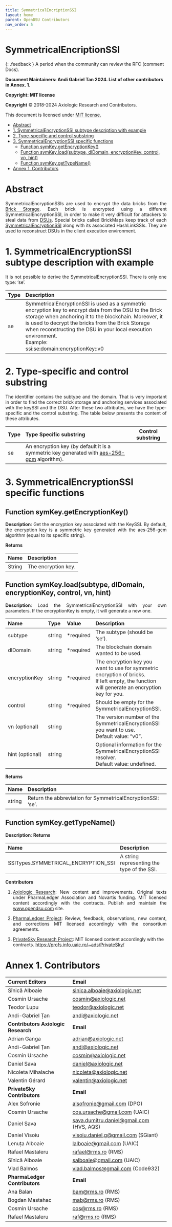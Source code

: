 ```yaml
---
title: SymmetricalEncriptionSSI 
layout: home
parent: OpenDSU Contributors
nav_order: 5
---
```



# **SymmetricalEncriptionSSI**

{: .feedback }
A period when the community can review the RFC (comment Docs).


**Document Maintainers: Andi Gabriel Tan 2024. List of other contributors in Annex. 1.**

**Copyright: MIT license**

 **Copyright** © 2018-2024 Axiologic Research and Contributors.

This document is licensed under [MIT license.](https://en.wikipedia.org/wiki/MIT_License)

<!-- TOC -->
* [Abstract](#abstract)
* [1. SymmetricalEncryptionSSI subtype description with example](#1-symmetricalencryptionssi-subtype-description-with-example)
* [2. Type-specific and control substring](#2-type-specific-and-control-substring)
* [3. SymmetricalEncryptionSSI specific functions](#3-symmetricalencryptionssi-specific-functions)
  * [Function symKey.getEncryptionKey()](#function-symkeygetencryptionkey)
  * [Function symKey.load(subtype, dlDomain, encryptionKey, control, vn, hint)](#function-symkeyloadsubtype-dldomain-encryptionkey-control-vn-hint)
  * [Function symKey.getTypeName()](#function-symkeygettypename)
* [Annex 1. Contributors](#annex-1-contributors)
<!-- TOC -->




# Abstract

<p style='text-align: justify;'>SymmetricalEncryptionSSIs are used to encrypt the data bricks from the <a href="https://www.opendsu.org/pages/concepts/Brick%20Storages%20(RFC-003).html">Brick Storage</a>. Each brick is encrypted using a different SymmetricalEncryptionSSI, in order to make it very difficult for attackers to steal data from <a href="https://www.opendsu.org/pages/concepts/DSU%20Introduction%20(RFC-001).html">DSUs</a>. Special bricks called BrickMaps keep track of each <a href="https://www.opendsu.org/pages/contributors/HashLinkSSI,%20SignedHashLinkSSI%20(RFC-015).html">SymmetricalEncryptionSSI</a> along with its associated HashLinkSSIs. They are used to reconstruct DSUs in the client execution environment.
</p>

# 1. SymmetricalEncryptionSSI subtype description with example

<p style='text-align: justify;'>It is not possible to derive the SymmetricalEncryptionSSI. There is only one type: ‘se’.</p>

| **Type**  | **Description**                                                                                                                                                                                                                                                                                                                                |
|:----------|:-----------------------------------------------------------------------------------------------------------------------------------------------------------------------------------------------------------------------------------------------------------------------------------------------------------------------------------------------|
| se        | SymmetricalEncryptionSSI is used as a symmetric encryption key to encrypt data from the DSU to the Brick storage when anchoring it to the blockchain. Moreover, it is used to decrypt the bricks from the Brick Storage when reconstructing the DSU in your local execution environment. <br/> Example:  <br/> ssi:se:domain:encryptionKey::v0 |


# 2. Type-specific and control substring

<p style='text-align: justify;'>The identifier contains the subtype and the domain. That is very important in order to find the correct brick storage and anchoring services associated with the keySSI and the DSU. After these two attributes, we have the type-specific and the control substring. The table below presents the content of these attributes.
</p>

| **Type**  | **Type Specific substring**                                                                                                                        |**Control substring**   |
|:----------|:---------------------------------------------------------------------------------------------------------------------------------------------------|---|
| se        | An encryption key (by default it is a symmetric key generated with  [aes-256-gcm](https://en.wikipedia.org/wiki/Galois/Counter_Mode) algorithm).   |   |


# 3. SymmetricalEncryptionSSI specific functions

## Function symKey.getEncryptionKey()
<p style='text-align: justify;'><b>Description</b>: Get the encryption key associated with the KeySSI. By default, the encryption key is a symmetric key generated with the aes-256-gcm algorithm (equal to its specific string).
</p>

**Returns** 

| **Name** | **Description**     |
|:---------|:--------------------|
| String   | The encryption key. |


## Function symKey.load(subtype, dlDomain, encryptionKey, control, vn, hint)

<p style='text-align: justify;'><b>Description</b>: Load the SymmetricalEncryptionSSI with your own parameters. If the encryptionKey is empty, it will generate a new one.
</p>


| **Name**         | **Type**     | **Value**    | **Description**                                                                                                                                    |
|:-----------------|:-------------|:-------------|:---------------------------------------------------------------------------------------------------------------------------------------------------|
| subtype          | string       | *required    | The subtype (should be ‘se’).                                                                                                                      |
| dlDomain         | string       | *required    | The blockchain domain wanted to be used.                                                                                                           |
| encryptionKey    | string       | *required    | The encryption key you want to use for symmetric encryption of bricks. <br/> If left empty, the function will generate an encryption key for you.  |
| control          | string       | *required    | Should be empty for the SymmetricalEncryptionSSI.                                                                                                  |
| vn (optional)    | string       |              | The version number of the SymmetricalEncryptionSSI you want to use.<br/> Default value: “v0”.                                                      |
| hint (optional)  | string       |              | Optional information for the SymmetricalEncryptionSSI resolver. <br/> Default value: undefined.                                                    |


**Returns** 

| **Name**  | **Description**                                             |
|:----------|:------------------------------------------------------------|
| string    | Return the abbreviation for SymmetricalEncryptionSSI: ‘se’. |




## Function symKey.getTypeName()
**Description**:
**Returns** 


| **Name**                            | **Description**                                              |
|:------------------------------------|:-------------------------------------------------------------|
| SSITypes.SYMMETRICAL_ENCRYPTION_SSI | A string representing the type of the SSI.                   |



**Contributors**


1. <p style='text-align: justify;'><a href="www.axiologic.net">Axiologic Research</a>: New content and improvements. Original texts under PharmaLedger Association and Novartis funding. MIT licensed content accordingly with the contracts. Publish and maintain the <a href="www.opendsu.com">www.opendsu.com</a> site.

2. <p style='text-align: justify;'><a href="www.pharmaledger.eu">PharmaLedger Project</a>: Review, feedback, observations, new content, and corrections MIT licensed accordingly with the consortium agreements.


3. <a href="www.privatesky.xyz">PrivateSky Research Project</a>: MIT licensed content accordingly with the contracts. https://profs.info.uaic.ro/~ads/PrivateSky/


# Annex 1. Contributors

| **Current Editors**                  | **Email**                                |
|:-------------------------------------|:-----------------------------------------|
| Sînică Alboaie                       | sinica.alboaie@axiologic.net             |
| Cosmin Ursache                       | cosmin@axiologic.net                     |
| Teodor Lupu                          | teodor@axiologic.net                     |
| Andi-Gabriel Țan                     | andi@axiologic.net                       |
| **Contributors Axiologic Research**  | **Email**                                |
| Adrian Ganga                         | adrian@axiologic.net                     |
| Andi-Gabriel Țan                     | andi@axiologic.net                       |
| Cosmin Ursache                       | cosmin@axiologic.net                     |
| Daniel Sava                          | daniel@axiologic.net                     |
| Nicoleta Mihalache                   | nicoleta@axiologic.net                   |
| Valentin Gérard                      | valentin@axiologic.net                   |
| **PrivateSky Contributors**          | **Email**                                |
| Alex Sofronie                        | alsofronie@gmail.com (DPO)               |
| Cosmin Ursache                       | cos.ursache@gmail.com (UAIC)             |
| Daniel Sava                          | sava.dumitru.daniel@gmail.com (HVS, AQS) |
| Daniel Visoiu                        | visoiu.daniel.g@gmail.com (SGiant)       |
| Lenuța Alboaie                       | lalboaie@gmail.com (UAIC)                |
| Rafael Mastaleru                     | rafael@rms.ro (RMS)                      |
| Sînică Alboaie                       | salboaie@gmail.com (UAIC)                |
| Vlad Balmos                          | vlad.balmos@gmail.com (Code932)          |
| **PharmaLedger Contributors**        | **Email**                                |
| Ana Balan                            | bam@rms.ro (RMS)                         |
| Bogdan Mastahac                      | mab@rms.ro (RMS)                         |
| Cosmin Ursache                       | cos@rms.ro (RMS)                         |
| Rafael Mastaleru                     | raf@rms.ro (RMS)                         |


